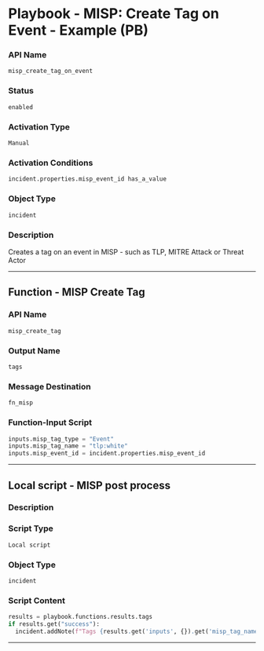 <!--
    DO NOT MANUALLY EDIT THIS FILE
    THIS FILE IS AUTOMATICALLY GENERATED WITH resilient-sdk codegen
    Generated with resilient-sdk v51.0.2.2.1096
-->

# Playbook - MISP: Create Tag on Event - Example (PB)

### API Name
`misp_create_tag_on_event`

### Status
`enabled`

### Activation Type
`Manual`

### Activation Conditions
`incident.properties.misp_event_id has_a_value`

### Object Type
`incident`

### Description
Creates a tag on an event in MISP - such as TLP, MITRE Attack or Threat Actor


---
## Function - MISP Create Tag

### API Name
`misp_create_tag`

### Output Name
`tags`

### Message Destination
`fn_misp`

### Function-Input Script
```python
inputs.misp_tag_type = "Event"
inputs.misp_tag_name = "tlp:white"
inputs.misp_event_id = incident.properties.misp_event_id
```

---

## Local script - MISP post process

### Description


### Script Type
`Local script`

### Object Type
`incident`

### Script Content
```python
results = playbook.functions.results.tags
if results.get("success"):
  incident.addNote(f"Tags {results.get('inputs', {}).get('misp_tag_name')} added to the MISP Event.")
```

---

